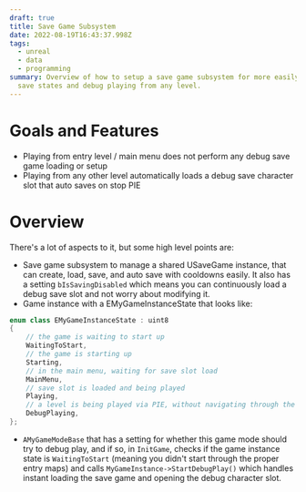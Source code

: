 ```yaml
---
draft: true
title: Save Game Subsystem
date: 2022-08-19T16:43:37.998Z
tags:
  - unreal
  - data
  - programming
summary: Overview of how to setup a save game subsystem for more easily managing
  save states and debug playing from any level.
---
```

# Goals and Features
- Playing from entry level / main menu does not perform any debug save game loading or setup
- Playing from any other level automatically loads a debug save character slot that auto saves on stop PIE

# Overview
There's a lot of aspects to it, but some high level points are:
- Save game subsystem to manage a shared USaveGame instance, that can create, load, save, and auto save with cooldowns easily. It also has a setting `bIsSavingDisabled` which means you can continuously load a debug save slot and not worry about modifying it.
- Game instance with a EMyGameInstanceState that looks like:

```c++
enum class EMyGameInstanceState : uint8
{
	// the game is waiting to start up
	WaitingToStart,
	// the game is starting up
	Starting,
	// in the main menu, waiting for save slot load
	MainMenu,
	// save slot is loaded and being played
	Playing,
	// a level is being played via PIE, without navigating through the proper startup
	DebugPlaying,
};
```

- `AMyGameModeBase` that has a setting for whether this game mode should try to debug play, and if so, in `InitGame`, checks if the game instance state is `WaitingToStart` (meaning you didn't start through the proper entry maps) and calls `MyGameInstance->StartDebugPlay()` which handles instant loading the save game and opening the debug character slot.
